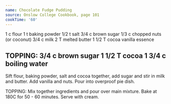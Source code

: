 ```yaml
---
name: Chocolate Fudge Pudding
source: Onslow College Cookbook, page 101
cookTime: '60'
---
```

1 c flour
1 t baking powder
1/2 t salt
3/4 c brown sugar
1/3 c chopped nuts (or coconut)
3/4 c milk
2 T melted butter
1 1/2 T cocoa
vanilla essence

TOPPING:
3/4 c brown sugar
1 1/2 T cocoa
1 3/4 c boiling water
---
Sift flour, baking powder, salt and cocoa together, add sugar and stir in milk and butter.  Add vanilla and nuts.  Pour into overproof pie dish.

TOPPING:
Mix together ingredients and pour over main mixture.  Bake at 180C for 50 - 60 minutes.  Serve with cream.

